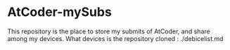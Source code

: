 # AtCoder-mySubs
This repository is the place to store my submits of AtCoder, and share among my devices.
What devices is the repository cloned : ./debicelist.md
